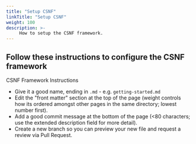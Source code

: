 ```yaml
---
title: "Setup CSNF"
linkTitle: "Setup CSNF"
weight: 100
description: >-
     How to setup the CSNF framework.
---
```


## Follow these instructions to configure the CSNF framework

CSNF Framework Instructions

* Give it a good name, ending in `.md` - e.g. `getting-started.md`
* Edit the "front matter" section at the top of the page (weight controls how its ordered amongst other pages in the same directory; lowest number first).
* Add a good commit message at the bottom of the page (<80 characters; use the extended description field for more detail).
* Create a new branch so you can preview your new file and request a review via Pull Request.
